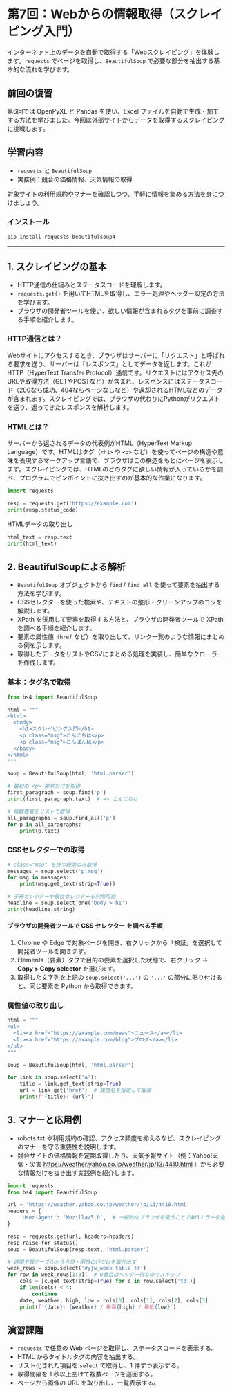 # 第7回：Webからの情報取得（スクレイピング入門）

インターネット上のデータを自動で取得する「Webスクレイピング」を体験します。`requests` でページを取得し、`BeautifulSoup` で必要な部分を抽出する基本的な流れを学びます。

## 前回の復習

第6回では OpenPyXL と Pandas を使い、Excel ファイルを自動で生成・加工する方法を学びました。今回は外部サイトからデータを取得するスクレイピングに挑戦します。

## 学習内容

- `requests` と `BeautifulSoup`
- 実務例：競合の価格情報、天気情報の取得

対象サイトの利用規約やマナーを確認しつつ、手軽に情報を集める方法を身につけましょう。

### インストール

```bash
pip install requests beautifulsoup4
```

---

## 1. スクレイピングの基本

- HTTP通信の仕組みとステータスコードを理解します。
- `requests.get()` を用いてHTMLを取得し、エラー処理やヘッダー設定の方法を学びます。
- ブラウザの開発者ツールを使い、欲しい情報が含まれるタグを事前に調査する手順を紹介します。

### HTTP通信とは？

Webサイトにアクセスするとき、ブラウザはサーバーに「リクエスト」と呼ばれる要求を送り、サーバーは「レスポンス」としてデータを返します。これがHTTP（HyperText Transfer Protocol）通信です。リクエストにはアクセス先のURLや取得方法（GETやPOSTなど）が含まれ、レスポンスにはステータスコード（200なら成功、404ならページなしなど）や返却されるHTMLなどのデータが含まれます。スクレイピングでは、ブラウザの代わりにPythonがリクエストを送り、返ってきたレスポンスを解析します。

### HTMLとは？

サーバーから返されるデータの代表例がHTML（HyperText Markup Language）です。HTMLはタグ（`<h1>` や `<p>` など）を使ってページの構造や意味を表現するマークアップ言語で、ブラウザはこの構造をもとにページを表示します。スクレイピングでは、HTMLのどのタグに欲しい情報が入っているかを調べ、プログラムでピンポイントに抜き出すのが基本的な作業になります。

```python
import requests

resp = requests.get('https://example.com')
print(resp.status_code)
```

HTMLデータの取り出し

```python
html_text = resp.text
print(html_text)
```

## 2. BeautifulSoupによる解析

- `BeautifulSoup` オブジェクトから `find` / `find_all` を使って要素を抽出する方法を学びます。
- CSSセレクターを使った検索や、テキストの整形・クリーンアップのコツを解説します。
- XPath を併用して要素を取得する方法と、ブラウザの開発者ツールで XPath を調べる手順を紹介します。
- 要素の属性値（`href` など）を取り出して、リンク一覧のような情報にまとめる例を示します。
- 取得したデータをリストやCSVにまとめる処理を実装し、簡単なクローラーを作成します。

### 基本：タグ名で取得

```python
from bs4 import BeautifulSoup

html = """
<html>
  <body>
    <h1>スクレイピング入門</h1>
    <p class="msg">こんにちは</p>
    <p class="msg">こんばんは</p>
  </body>
</html>
"""

soup = BeautifulSoup(html, 'html.parser')

# 最初の <p> 要素だけを取得
first_paragraph = soup.find('p')
print(first_paragraph.text)  # => こんにちは

# 複数要素をリストで取得
all_paragraphs = soup.find_all('p')
for p in all_paragraphs:
    print(p.text)
```

### CSSセレクターでの取得

```python
# class="msg" を持つ段落のみ取得
messages = soup.select('p.msg')
for msg in messages:
    print(msg.get_text(strip=True))

# 子孫セレクターや属性セレクターも利用可能
headline = soup.select_one('body > h1')
print(headline.string)
```

#### ブラウザの開発者ツールで CSS セレクター を調べる手順

1. Chrome や Edge で対象ページを開き、右クリックから「検証」を選択して開発者ツールを開きます。
2. Elements（要素）タブで目的の要素を選択した状態で、右クリック → **Copy > Copy selector** を選びます。
3. 取得した文字列を上記の `soup.select('...')` の `'...'` の部分に貼り付けると、同じ要素を Python から取得できます。

### 属性値の取り出し

```python
html = """
<ul>
  <li><a href="https://example.com/news">ニュース</a></li>
  <li><a href="https://example.com/blog">ブログ</a></li>
</ul>
"""

soup = BeautifulSoup(html, 'html.parser')

for link in soup.select('a'):
    title = link.get_text(strip=True)
    url = link.get('href')  # 属性名を指定して取得
    print(f"{title}: {url}")
```


## 3. マナーと応用例

- robots.txt や利用規約の確認、アクセス頻度を抑えるなど、スクレイピングのマナーを守る重要性を説明します。
- 競合サイトの価格情報を定期取得したり、天気予報サイト（例：Yahoo!天気・災害 https://weather.yahoo.co.jp/weather/jp/13/4410.html ）から必要な情報だけを抜き出す実践例を紹介します。

```python
import requests
from bs4 import BeautifulSoup

url = 'https://weather.yahoo.co.jp/weather/jp/13/4410.html'
headers = {
    'User-Agent': 'Mozilla/5.0',  # 一般的なブラウザを装うことで403エラーを避ける
}

resp = requests.get(url, headers=headers)
resp.raise_for_status()
soup = BeautifulSoup(resp.text, 'html.parser')

# 週間予報テーブルから今日・明日の行だけを取り出す
week_rows = soup.select('#yjw_week table tr')
for row in week_rows[1:3]:  # 0番目はヘッダー行なのでスキップ
    cols = [c.get_text(strip=True) for c in row.select('td')]
    if len(cols) < 4:
        continue
    date, weather, high, low = cols[0], cols[1], cols[2], cols[3]
    print(f'{date}: {weather} / 最高{high} / 最低{low}')
```

## 演習課題

- `requests` で任意の Web ページを取得し、ステータスコードを表示する。
- HTML からタイトルタグの内容を抽出する。
- リスト化された項目を `select` で取得し、1 件ずつ表示する。
- 取得間隔を 1 秒以上空けて複数ページを巡回する。
- ページから画像の URL を取り出し、一覧表示する。
